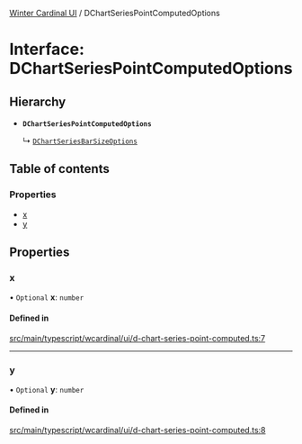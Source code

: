 [Winter Cardinal UI](../README.md) / DChartSeriesPointComputedOptions

# Interface: DChartSeriesPointComputedOptions

## Hierarchy

- **`DChartSeriesPointComputedOptions`**

  ↳ [`DChartSeriesBarSizeOptions`](DChartSeriesBarSizeOptions.md)

## Table of contents

### Properties

- [x](DChartSeriesPointComputedOptions.md#x)
- [y](DChartSeriesPointComputedOptions.md#y)

## Properties

### x

• `Optional` **x**: `number`

#### Defined in

[src/main/typescript/wcardinal/ui/d-chart-series-point-computed.ts:7](https://github.com/winter-cardinal/winter-cardinal-ui/blob/v0.154.0/src/main/typescript/wcardinal/ui/d-chart-series-point-computed.ts#L7)

___

### y

• `Optional` **y**: `number`

#### Defined in

[src/main/typescript/wcardinal/ui/d-chart-series-point-computed.ts:8](https://github.com/winter-cardinal/winter-cardinal-ui/blob/v0.154.0/src/main/typescript/wcardinal/ui/d-chart-series-point-computed.ts#L8)
